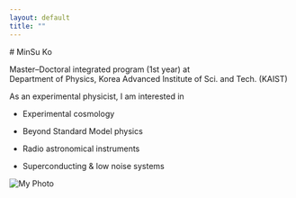 ```yaml
---
layout: default
title: ""
---
```


<div class="about-container">
  <!-- 왼쪽 텍스트 -->
  <div class="about-text">
# MinSu Ko

Master–Doctoral integrated program (1st year) at  
Department of Physics, Korea Advanced Institute of Sci. and Tech. (KAIST)

As an experimental physicist, I am interested in
- Experimental cosmology
- Beyond Standard Model physics
- Radio astronomical instruments
- Superconducting & low noise systems
  </div>

  <!-- 오른쪽 이미지 -->
  <div class="about-image">
    <img 
      src="{{ '/assets/gallery/mypic.jpg' | relative_url }}" 
      alt="My Photo" 
    />
  </div>
</div>
